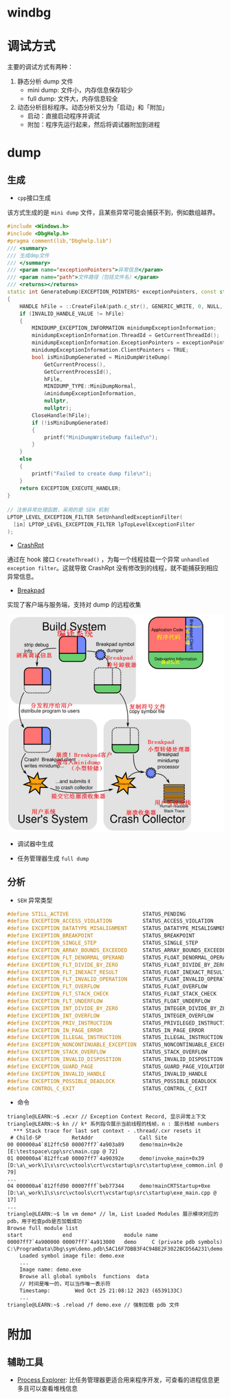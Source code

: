 # windbg

# 调试方式

主要的调试方式有两种：
1. 静态分析 dump 文件
    - mini dump: 文件小，内存信息保存较少
    - full dump: 文件大，内存信息较全
3. 动态分析目标程序。动态分析又分为「启动」和「附加」
    - 启动：直接启动程序并调试
    - 附加：程序先运行起来，然后将调试器附加到进程


# dump 

## 生成

- `cpp`接口生成

该方式生成的是 `mini dump` 文件，且某些异常可能会捕获不到，例如数组越界。

```cpp
#include <Windows.h>
#include <DbgHelp.h>
#pragma comment(lib,"Dbghelp.lib")
/// <summary>
/// 生成dmp文件
/// </summary>
/// <param name="exceptionPointers">异常信息</param>
/// <param name="path">文件路径（包括文件名）</param>
/// <returns></returns>
static int GenerateDump(EXCEPTION_POINTERS* exceptionPointers, const std::string& path)
{
	HANDLE hFile = ::CreateFileA(path.c_str(), GENERIC_WRITE, 0, NULL, CREATE_ALWAYS, FILE_ATTRIBUTE_NORMAL, NULL);
	if (INVALID_HANDLE_VALUE != hFile)
	{
		MINIDUMP_EXCEPTION_INFORMATION minidumpExceptionInformation;
		minidumpExceptionInformation.ThreadId = GetCurrentThreadId();
		minidumpExceptionInformation.ExceptionPointers = exceptionPointers;
		minidumpExceptionInformation.ClientPointers = TRUE;
		bool isMiniDumpGenerated = MiniDumpWriteDump(
			GetCurrentProcess(),
			GetCurrentProcessId(),
			hFile,
			MINIDUMP_TYPE::MiniDumpNormal,
			&minidumpExceptionInformation,
			nullptr,
			nullptr);
		CloseHandle(hFile);
		if (!isMiniDumpGenerated)
		{
			printf("MiniDumpWriteDump failed\n");
		}
	}
	else
	{
		printf("Failed to create dump file\n");
	}
	return EXCEPTION_EXECUTE_HANDLER;
}

// 注册异常处理函数，采用的是 SEH 机制
LPTOP_LEVEL_EXCEPTION_FILTER SetUnhandledExceptionFilter(
  [in] LPTOP_LEVEL_EXCEPTION_FILTER lpTopLevelExceptionFilter
);
```
- [CrashRpt](https://crashrpt.sourceforge.net/)

通过在 hook 接口 `CreateThread()` ，为每一个线程挂载一个异常 `unhandled exception filter`。这就导致 CrashRpt 没有修改到的线程，就不能捕获到相应异常信息。

- [Breakpad](https://github.com/google/breakpad)

实现了客户端与服务端，支持对 dump 的远程收集

![Breakpad|c,60](../../image/tools/Breakpad.jpg)

- 调试器中生成

- 任务管理器生成 `full dump`


## 分析

- `SEH` 异常类型

```cpp
#define STILL_ACTIVE                        STATUS_PENDING
#define EXCEPTION_ACCESS_VIOLATION          STATUS_ACCESS_VIOLATION
#define EXCEPTION_DATATYPE_MISALIGNMENT     STATUS_DATATYPE_MISALIGNMENT
#define EXCEPTION_BREAKPOINT                STATUS_BREAKPOINT
#define EXCEPTION_SINGLE_STEP               STATUS_SINGLE_STEP
#define EXCEPTION_ARRAY_BOUNDS_EXCEEDED     STATUS_ARRAY_BOUNDS_EXCEEDED
#define EXCEPTION_FLT_DENORMAL_OPERAND      STATUS_FLOAT_DENORMAL_OPERAND
#define EXCEPTION_FLT_DIVIDE_BY_ZERO        STATUS_FLOAT_DIVIDE_BY_ZERO
#define EXCEPTION_FLT_INEXACT_RESULT        STATUS_FLOAT_INEXACT_RESULT
#define EXCEPTION_FLT_INVALID_OPERATION     STATUS_FLOAT_INVALID_OPERATION
#define EXCEPTION_FLT_OVERFLOW              STATUS_FLOAT_OVERFLOW
#define EXCEPTION_FLT_STACK_CHECK           STATUS_FLOAT_STACK_CHECK
#define EXCEPTION_FLT_UNDERFLOW             STATUS_FLOAT_UNDERFLOW
#define EXCEPTION_INT_DIVIDE_BY_ZERO        STATUS_INTEGER_DIVIDE_BY_ZERO
#define EXCEPTION_INT_OVERFLOW              STATUS_INTEGER_OVERFLOW
#define EXCEPTION_PRIV_INSTRUCTION          STATUS_PRIVILEGED_INSTRUCTION
#define EXCEPTION_IN_PAGE_ERROR             STATUS_IN_PAGE_ERROR
#define EXCEPTION_ILLEGAL_INSTRUCTION       STATUS_ILLEGAL_INSTRUCTION
#define EXCEPTION_NONCONTINUABLE_EXCEPTION  STATUS_NONCONTINUABLE_EXCEPTION
#define EXCEPTION_STACK_OVERFLOW            STATUS_STACK_OVERFLOW
#define EXCEPTION_INVALID_DISPOSITION       STATUS_INVALID_DISPOSITION
#define EXCEPTION_GUARD_PAGE                STATUS_GUARD_PAGE_VIOLATION
#define EXCEPTION_INVALID_HANDLE            STATUS_INVALID_HANDLE
#define EXCEPTION_POSSIBLE_DEADLOCK         STATUS_POSSIBLE_DEADLOCK
#define CONTROL_C_EXIT                      STATUS_CONTROL_C_EXIT
```

- 命令

```term
triangle@LEARN:~$ .ecxr // Exception Context Record, 显示异常上下文
triangle@LEARN:~$ kn // k* 系列指令展示当前线程的栈帧，n : 展示栈帧 numbers
  *** Stack trace for last set context - .thread/.cxr resets it
 # Child-SP          RetAddr               Call Site
00 000000a4`812ffc50 00007ff7`4a903a89     demo!main+0x2e [E:\testspace\cpp\src\main.cpp @ 72] 
01 000000a4`812ffca0 00007ff7`4a90392e     demo!invoke_main+0x39 [D:\a\_work\1\s\src\vctools\crt\vcstartup\src\startup\exe_common.inl @ 79] 
...
04 000000a4`812ffd90 00007fff`beb77344     demo!mainCRTStartup+0xe [D:\a\_work\1\s\src\vctools\crt\vcstartup\src\startup\exe_main.cpp @ 17] 
...
triangle@LEARN:~$ lm vm demo* // lm, List Loaded Modules 展示模块对应的 pdb，用于检查pdb是否加载成功
Browse full module list
start             end                 module name
00007ff7`4a900000 00007ff7`4a913000   demo     C (private pdb symbols)  C:\ProgramData\Dbg\sym\demo.pdb\5AC16F7DBB3F4C94BE2F3022BCD56A231\demo.pdb
    Loaded symbol image file: demo.exe
	...
    Image name: demo.exe
    Browse all global symbols  functions  data
	// 时间是唯一的，可以当作唯一表示符
    Timestamp:        Wed Oct 25 21:08:12 2023 (6539133C) 
	...
triangle@LEARN:~$ .reload /f demo.exe // 强制加载 pdb 文件
```

# 附加

## 辅助工具

- [Process Explorer](https://learn.microsoft.com/en-us/sysinternals/downloads/process-explorer): 比任务管理器更适合用来程序开发，可查看的进程信息更多且可以查看堆栈信息

